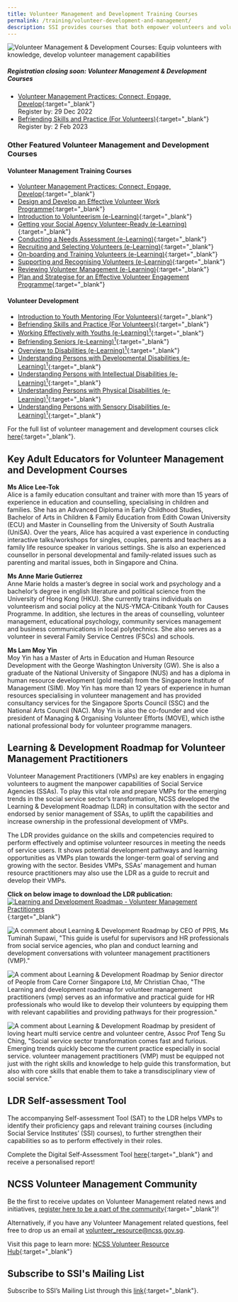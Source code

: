 ```yaml
---
title: Volunteer Management and Development Training Courses
permalink: /training/volunteer-development-and-management/
description: SSI provides courses that both empower volunteers and volunteer managers.
---
```

![Volunteer Management & Development Courses: Equip volunteers with knowledge, develop volunteer management capabilities](/images/volunteer-banner.png)


##### **Registration closing soon: Volunteer Management & Development Courses**

- [Volunteer Management Practices: Connect, Engage, Develop](https://iltms.ssi.gov.sg/registration/#/Course?coursecode=SVLD313){:target="_blank"} <br>Register by: 29 Dec 2022
- [Befriending Skills and Practice (For Volunteers)](https://iltms.ssi.gov.sg/registration/#/Course?coursecode=SVDM5311){:target="_blank"}<br>Register by: 2 Feb 2023

### **Other Featured Volunteer Management and Development Courses**

#### **Volunteer Management Training Courses**
- [Volunteer Management Practices: Connect, Engage, Develop](https://iltms.ssi.gov.sg/registration/#/Course?coursecode=SVLD313){:target="_blank"} 
-   [Design and Develop an Effective Volunteer Work Programme](https://iltms.ssi.gov.sg/registration/#/Course?coursecode=NVOL5809){:target="_blank"} 
-   [Introduction to Volunteerism (e-Learning)](https://iltms.ssi.gov.sg/registration/#/Course?coursecode=SVLD422){:target="_blank"} 
-   [Getting your Social Agency Volunteer-Ready (e-Learning)](https://iltms.ssi.gov.sg/registration/#/Course?coursecode=SVLD423){:target="_blank"} 
-   [Conducting a Needs Assessment (e-Learning)](https://iltms.ssi.gov.sg/registration/#/Course?coursecode=SVLD424){:target="_blank"} 
-   [Recruiting and Selecting Volunteers (e-Learning)](https://iltms.ssi.gov.sg/registration/#/Course?coursecode=SVLD425){:target="_blank"} 
-   [On-boarding and Training Volunteers (e-Learning)](https://iltms.ssi.gov.sg/registration/#/Course?coursecode=SVLD426){:target="_blank"} 
-   [Supporting and Recognising Volunteers (e-Learning)](https://iltms.ssi.gov.sg/registration/#/Course?coursecode=SVLD427){:target="_blank"} 
-   [Reviewing Volunteer Management (e-Learning)](https://iltms.ssi.gov.sg/registration/#/Course?coursecode=SVLD428){:target="_blank"}  
-   [Plan and Strategise for an Effective Volunteer Engagement Programme](https://iltms.ssi.gov.sg/registration/#/Course?coursecode=NVOL5808){:target="_blank"} 

#### **Volunteer Development**
-   [Introduction to Youth Mentoring (For Volunteers)](https://iltms.ssi.gov.sg/registration/#/Course?coursecode=SVLD227){:target="_blank"}
-   [Befriending Skills and Practice (For Volunteers)](https://iltms.ssi.gov.sg/registration/#/Course?coursecode=SVDM5311){:target="_blank"}   
-   [Working Effectively with Youths (e-Learning)<sup>1</sup>](https://iltms.ssi.gov.sg/registration/#/Course?coursecode=SCRS402){:target="_blank"}  
-   [Befriending Seniors (e-Learning)<sup>1</sup>](https://iltms.ssi.gov.sg/registration/#/Course?coursecode=SCRS403){:target="_blank"}   
-   [Overview to Disabilities (e-Learning)<sup>1</sup>](https://iltms.ssi.gov.sg/registration/#/Course?coursecode=SCRS401){:target="_blank"}   
-   [Understanding Persons with Developmental Disabilities (e-Learning)<sup>1</sup>](https://iltms.ssi.gov.sg/registration/#/Course?coursecode=SCRS404){:target="_blank"} 
-   [Understanding Persons with Intellectual Disabilities (e-Learning)<sup>1</sup>](https://iltms.ssi.gov.sg/registration/#/Course?coursecode=SCRS405){:target="_blank"} 
-   [Understanding Persons with Physical Disabilities (e-Learning)<sup>1</sup>](https://iltms.ssi.gov.sg/registration/#/Course?coursecode=SCRS412){:target="_blank"}   
-   [Understanding Persons with Sensory Disabilities (e-Learning)<sup>1</sup>](https://iltms.ssi.gov.sg/registration/#/Course?coursecode=SCRS408){:target="_blank"}    

For the full list of volunteer management and development courses click [here](https://iltms.ssi.gov.sg/registration#/Course){:target="_blank"}.  

## Key Adult Educators for Volunteer Management and Development Courses

**Ms Alice Lee-Tok**   
Alice is a family education consultant and trainer with more than 15 years of experience in education and counselling, specialising in children and families. She has an Advanced Diploma in Early Childhood Studies, Bachelor of Arts in Children & Family Education from Edith Cowan University (ECU) and Master in Counselling from the University of South Australia (UniSA). Over the years, Alice has acquired a vast experience in conducting interactive talks/workshops for singles, couples, parents and teachers as a family life resource speaker in various settings. She is also an experienced counsellor in personal developmental and family-related issues such as parenting and marital issues, both in Singapore and China.

**Ms Anne Marie Gutierrez**   
Anne Marie holds a master’s degree in social work and psychology and a bachelor’s degree in english literature and political science from the University of Hong Kong (HKU). She currently trains individuals on volunteerism and social policy at the NUS-YMCA-Citibank Youth for Causes Programme. In addition, she lectures in the areas of counselling, volunteer management, educational psychology, community services management and business communications in local polytechnics. She also serves as a volunteer in several Family Service Centres (FSCs) and schools.


**Ms Lam Moy Yin**   
Moy Yin has a Master of Arts in Education and Human Resource Development with the George Washington University (GW). She is also a graduate of the National University of Singapore (NUS) and has a diploma in human resource development (gold medal) from the Singapore Institute of Management (SIM). Moy Yin has more than 12 years of experience in human resources specialising in volunteer management and has provided consultancy services for the Singapore Sports Council (SSC) and the National Arts Council (NAC). Moy Yin is also the co-founder and vice president of Managing & Organising Volunteer Efforts (MOVE), which isthe national professional body for volunteer programme managers.



## Learning & Development Roadmap for Volunteer Management Practitioners
Volunteer Management Practitioners (VMPs) are key enablers in engaging volunteers to augment the manpower capabilities of Social Service Agencies (SSAs). To play this vital role and prepare VMPs for the emerging trends in the social service sector’s transformation, NCSS developed the Learning & Development Roadmap (LDR) in consultation with the sector and endorsed by senior management of SSAs, to uplift the capabilities and increase ownership in the professional development of VMPs.

The LDR provides guidance on the skills and competencies required to perform effectively and optimise volunteer resources in meeting the needs of service users. It shows potential development pathways and learning opportunities as VMPs plan towards the longer-term goal of serving and growing with the sector. Besides VMPs, SSAs’ management and human resource practitioners may also use the LDR as a guide to recruit and develop their VMPs.

**Click on below image to download the LDR publication:**
[![Learning and Development Roadmap - Volunteer Management Practitioners](/images/Learning%20and%20Development%20Roadmap.png)](https://www.ncss.gov.sg/docs/default-source/default-document-library/l-d-roadmap-for-vmps-(final).pdf){:target="_blank"}

![A comment about Learning & Development Roadmap by CEO of PPIS, Ms Tuminah Supawi, "This guide is useful for supervisors and HR professionals from social service agencies, who plan and conduct learning and development conversations with volunteer management practitioners (VMP)."](/images/training/volunteer/L_D%20Quote%20Banner_02.jpg)

![A comment about Learning & Development Roadmap by Senior director of People from Care Corner Singapore Ltd, Mr Christian Chao, "The Learning and development roadmap for volunteer management practitioners (vmp) serves as an informative and practical guide for HR professionals who would like to develop their volunteers by equipping them with relevant capabilities and providing pathways for their progression."](/images/training/volunteer/L_D%20Quote%20Banner_01_revised.jpg)

![A comment about Learning & Development Roadmap by president of loving heart multi service centre and volunteer centre, Assoc Prof Teng Su Ching, "Social service sector transformation comes fast and furious. Emerging trends quickly become the current practice especially in social service. volunteer management practitioners (VMP) must be equipped not just with the right skills and knowledge to help guide this transformation, but also with core skills that enable them to take a transdisciplinary view of social service."](/images/training/volunteer/L_D%20Quote%20Banner_03.jpg)

## LDR Self-assessment Tool 
The accompanying Self-assessment Tool (SAT) to the LDR helps VMPs to identify their proficiency gaps and relevant training courses (including Social Service Institutes’ (SSI) courses), to further strengthen their capabilities so as to perform effectively in their roles. 

Complete the Digital Self-Assessment Tool [here](https://go.gov.sg/ncssvro-ldrsat){:target="_blank"} and receive a personalised report!


##  NCSS Volunteer Management Community
Be the first to receive updates on Volunteer Management related news and initiatives, [register here to be a part of the community](https://go.gov.sg/ncssvro-vmcommunity){:target="_blank"}! 

Alternatively, if you have any Volunteer Management related questions, feel free to drop us an email at <volunteer_resource@ncss.gov.sg>.

Visit this page to learn more: [NCSS Volunteer Resource Hub](https://go.gov.sg/ncssvmprofessionaldevelopment){:target="_blank"}



## Subscribe to SSI's Mailing List
Subscribe to SSI’s Mailing List through this [link](https://form.gov.sg/#!/62062a0f8cb95c001235e55d){:target="_blank"}.